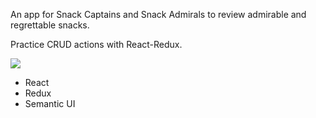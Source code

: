An app for Snack Captains and Snack Admirals to review admirable and regrettable snacks.

Practice CRUD actions with React-Redux.

![](https://media.giphy.com/media/S3g88AYvCrN2o/giphy.gif)

  - React
  - Redux
  - Semantic UI
